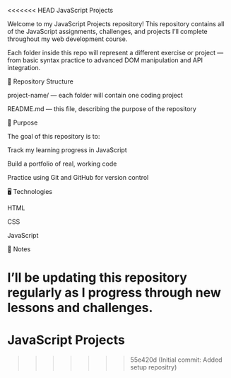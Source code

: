 <<<<<<< HEAD
JavaScript Projects

Welcome to my JavaScript Projects repository!
This repository contains all of the JavaScript assignments, challenges, and projects I’ll complete throughout my web development course.

Each folder inside this repo will represent a different exercise or project — from basic syntax practice to advanced DOM manipulation and API integration.

📁 Repository Structure

project-name/ — each folder will contain one coding project

README.md — this file, describing the purpose of the repository

🧠 Purpose

The goal of this repository is to:

Track my learning progress in JavaScript

Build a portfolio of real, working code

Practice using Git and GitHub for version control

🖥️ Technologies

HTML

CSS

JavaScript

🚀 Notes

I’ll be updating this repository regularly as I progress through new lessons and challenges.
=======
# JavaScript Projects
>>>>>>> 55e420d (Initial commit: Added setup repositry)
